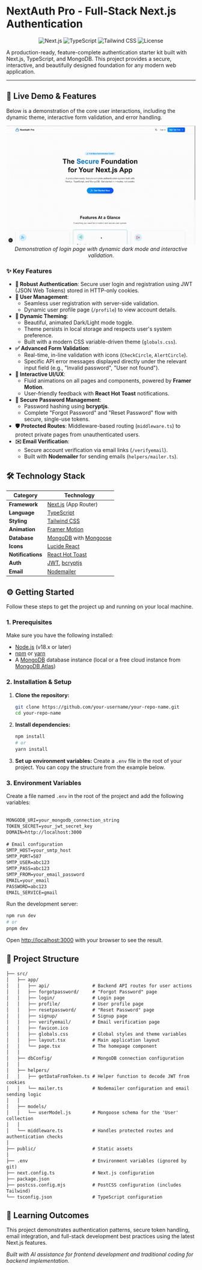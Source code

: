 # NextAuth Pro - Full-Stack Next.js Authentication

<p align="center">
  <img src="https://img.shields.io/badge/Next.js-14+-black.svg?style=for-the-badge&logo=next.js&logoColor=white" alt="Next.js" />
  <img src="https://img.shields.io/badge/TypeScript-5+-blue.svg?style=for-the-badge&logo=typescript&logoColor=white" alt="TypeScript" />
  <img src="https://img.shields.io/badge/Tailwind_CSS-3-38B2AC.svg?style=for-the-badge&logo=tailwind-css&logoColor=white" alt="Tailwind CSS" />
  <img src="https://img.shields.io/badge/License-MIT-green.svg?style=for-the-badge" alt="License" />
</p>

A production-ready, feature-complete authentication starter kit built with Next.js, TypeScript, and MongoDB. This project provides a secure, interactive, and beautifully designed foundation for any modern web application.

---

## 🚀 Live Demo & Features

Below is a demonstration of the core user interactions, including the dynamic theme, interactive form validation, and error handling.

<p align="center">
  <!-- IMPORTANT: You should create a GIF of your app and replace this placeholder -->
  <img src="my-app-home-page.gif" alt="App Demo GIF" width="800"/>
  <em><br>Demonstration of login page with dynamic dark mode and interactive validation.</em>
</p>

### ✨ Key Features

*   **🔐 Robust Authentication**: Secure user login and registration using JWT (JSON Web Tokens) stored in HTTP-only cookies.
*   **👤 User Management**:
    *   Seamless user registration with server-side validation.
    *   Dynamic user profile page (`/profile`) to view account details.
*   **🎨 Dynamic Theming**:
    *   Beautiful, animated Dark/Light mode toggle.
    *   Theme persists in local storage and respects user's system preference.
    *   Built with a modern CSS variable-driven theme (`globals.css`).
*   **✅ Advanced Form Validation**:
    *   Real-time, in-line validation with icons (`CheckCircle`, `AlertCircle`).
    *   Specific API error messages displayed directly under the relevant input field (e.g., "Invalid password", "User not found").
*   **🚀 Interactive UI/UX**:
    *   Fluid animations on all pages and components, powered by **Framer Motion**.
    *   User-friendly feedback with **React Hot Toast** notifications.
*   **🔑 Secure Password Management**:
    *   Password hashing using **bcryptjs**.
    *   Complete "Forgot Password" and "Reset Password" flow with secure, single-use tokens.
*   **🛡️ Protected Routes**: Middleware-based routing (`middleware.ts`) to protect private pages from unauthenticated users.
*   **✉️ Email Verification**:
    *   Secure account verification via email links (`/verifyemail`).
    *   Built with **Nodemailer** for sending emails (`helpers/mailer.ts`).

## 🛠️ Technology Stack

| Category         | Technology                                                                                                   |
| ---------------- | ------------------------------------------------------------------------------------------------------------ |
| **Framework**    | [Next.js](https://nextjs.org/) (App Router)                                                                  |
| **Language**     | [TypeScript](https://www.typescriptlang.org/)                                                                |
| **Styling**      | [Tailwind CSS](https://tailwindcss.com/)                                                                     |
| **Animation**    | [Framer Motion](https://www.framer.com/motion/)                                                              |
| **Database**     | [MongoDB](https://www.mongodb.com/) with [Mongoose](https://mongoosejs.com/)                                 |
| **Icons**        | [Lucide React](https://lucide.dev/)                                                                          |
| **Notifications**| [React Hot Toast](https://react-hot-toast.com/)                                                              |
| **Auth**         | [JWT](https://jwt.io/), [bcryptjs](https://www.npmjs.com/package/bcryptjs)                                   |
| **Email**        | [Nodemailer](https://nodemailer.com/)                                                                        |

## ⚙️ Getting Started

Follow these steps to get the project up and running on your local machine.

### 1. Prerequisites

Make sure you have the following installed:
*   [Node.js](https://nodejs.org/en/) (v18.x or later)
*   [npm](https://www.npmjs.com/) or [yarn](https://yarnpkg.com/)
*   A [MongoDB](https://www.mongodb.com/try/download/community) database instance (local or a free cloud instance from [MongoDB Atlas](https://www.mongodb.com/cloud/atlas/register))

### 2. Installation & Setup

1.  **Clone the repository:**
    ```bash
    git clone https://github.com/your-username/your-repo-name.git
    cd your-repo-name
    ```

2.  **Install dependencies:**
    ```bash
    npm install
    # or
    yarn install
    ```

3.  **Set up environment variables:**
    Create a `.env` file in the root of your project. You can copy the structure from the example below.

### 3. Environment Variables

Create a file named `.env` in the root of the project and add the following variables:

```env

MONGODB_URI=your_mongodb_connection_string
TOKEN_SECRET=your_jwt_secret_key
DOMAIN=http://localhost:3000

# Email configuration
SMTP_HOST=your_smtp_host
SMTP_PORT=587
SMTP_USER=abc123
SMTP_PASS=abc123
SMTP_FROM=your_email_password
EMAIL=your_email
PASSWORD=abc123
EMAIL_SERVICE=gmail

```

Run the development server:

```bash
npm run dev
# or
pnpm dev
```

Open [http://localhost:3000](http://localhost:3000) with your browser to see the result.

## 📁 Project Structure


```
├── src/
│   ├── app/
│   │   ├── api/                # Backend API routes for user actions
│   │   ├── forgotpassword/     # "Forgot Password" page
│   │   ├── login/              # Login page
│   │   ├── profile/            # User profile page
│   │   ├── resetpassword/      # "Reset Password" page
│   │   ├── signup/             # Signup page
│   │   ├── verifyemail/        # Email verification page
│   │   ├── favicon.ico
│   │   ├── globals.css         # Global styles and theme variables
│   │   ├── layout.tsx          # Main application layout
│   │   └── page.tsx            # The homepage component
│   │
│   ├── dbConfig/               # MongoDB connection configuration
│   │
│   ├── helpers/
│   │   ├── getDataFromToken.ts # Helper function to decode JWT from cookies
│   │   └── mailer.ts           # Nodemailer configuration and email sending logic
│   │
│   ├── models/
│   │   └── userModel.js        # Mongoose schema for the 'User' collection
│   │
│   └── middleware.ts           # Handles protected routes and authentication checks
│
├── public/                     # Static assets
│
├── .env                        # Environment variables (ignored by git)
├── next.config.ts              # Next.js configuration
├── package.json
├── postcss.config.mjs          # PostCSS configuration (includes Tailwind)
└── tsconfig.json               # TypeScript configuration

```

## 🎯 Learning Outcomes

This project demonstrates authentication patterns, secure token handling, email integration, and full-stack development best practices using the latest Next.js features.

_Built with AI assistance for frontend development and traditional coding for backend implementation._